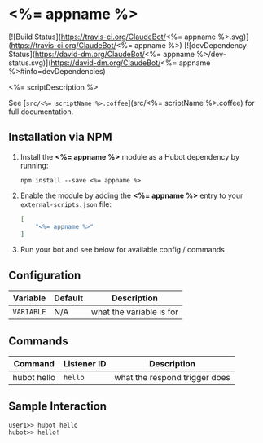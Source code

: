 # <%= appname %>

[![Build Status](https://travis-ci.org/ClaudeBot/<%= appname %>.svg)](https://travis-ci.org/ClaudeBot/<%= appname %>)
[![devDependency Status](https://david-dm.org/ClaudeBot/<%= appname %>/dev-status.svg)](https://david-dm.org/ClaudeBot/<%= appname %>#info=devDependencies)

<%= scriptDescription %>

See [`src/<%= scriptName %>.coffee`](src/<%= scriptName %>.coffee) for full documentation.


## Installation via NPM

1. Install the **<%= appname %>** module as a Hubot dependency by running:

    ```
    npm install --save <%= appname %>
    ```

2. Enable the module by adding the **<%= appname %>** entry to your `external-scripts.json` file:

    ```json
    [
        "<%= appname %>"
    ]
    ```

3. Run your bot and see below for available config / commands


## Configuration

Variable | Default | Description
--- | --- | ---
`VARIABLE` | N/A | what the variable is for


## Commands

Command | Listener ID | Description
--- | --- | ---
hubot hello | `hello` | what the respond trigger does


## Sample Interaction

```
user1>> hubot hello
hubot>> hello!
```
